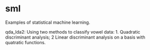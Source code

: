 # sml
Examples of statistical machine learning.

qda_lda2:  Using two methods to classify vowel data: 1. Quadratic discriminant analysis; 2 Linear discriminant analysis on a basis with quatratic functions. 

